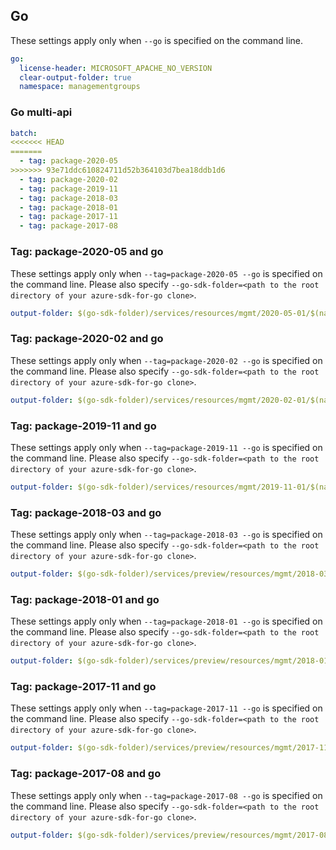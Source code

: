 ## Go

These settings apply only when `--go` is specified on the command line.

``` yaml $(go)
go:
  license-header: MICROSOFT_APACHE_NO_VERSION
  clear-output-folder: true
  namespace: managementgroups
```

### Go multi-api

``` yaml $(go) && $(multiapi)
batch:
<<<<<<< HEAD
=======
  - tag: package-2020-05
>>>>>>> 93e71ddc610824711d52b364103d7bea18ddb1d6
  - tag: package-2020-02
  - tag: package-2019-11
  - tag: package-2018-03
  - tag: package-2018-01
  - tag: package-2017-11
  - tag: package-2017-08
```

### Tag: package-2020-05 and go

These settings apply only when `--tag=package-2020-05 --go` is specified on the command line.
Please also specify `--go-sdk-folder=<path to the root directory of your azure-sdk-for-go clone>`.

``` yaml $(tag)=='package-2020-05' && $(go)
output-folder: $(go-sdk-folder)/services/resources/mgmt/2020-05-01/$(namespace)
```

### Tag: package-2020-02 and go

These settings apply only when `--tag=package-2020-02 --go` is specified on the command line.
Please also specify `--go-sdk-folder=<path to the root directory of your azure-sdk-for-go clone>`.

``` yaml $(tag)=='package-2020-02' && $(go)
output-folder: $(go-sdk-folder)/services/resources/mgmt/2020-02-01/$(namespace)
```

### Tag: package-2019-11 and go

These settings apply only when `--tag=package-2019-11 --go` is specified on the command line.
Please also specify `--go-sdk-folder=<path to the root directory of your azure-sdk-for-go clone>`.

``` yaml $(tag)=='package-2019-11' && $(go)
output-folder: $(go-sdk-folder)/services/resources/mgmt/2019-11-01/$(namespace)
```

### Tag: package-2018-03 and go

These settings apply only when `--tag=package-2018-03 --go` is specified on the command line.
Please also specify `--go-sdk-folder=<path to the root directory of your azure-sdk-for-go clone>`.

``` yaml $(tag)=='package-2018-03' && $(go)
output-folder: $(go-sdk-folder)/services/preview/resources/mgmt/2018-03-01-preview/$(namespace)
```

### Tag: package-2018-01 and go

These settings apply only when `--tag=package-2018-01 --go` is specified on the command line.
Please also specify `--go-sdk-folder=<path to the root directory of your azure-sdk-for-go clone>`.

``` yaml $(tag)=='package-2018-01' && $(go)
output-folder: $(go-sdk-folder)/services/preview/resources/mgmt/2018-01-01-preview/$(namespace)
```

### Tag: package-2017-11 and go

These settings apply only when `--tag=package-2017-11 --go` is specified on the command line.
Please also specify `--go-sdk-folder=<path to the root directory of your azure-sdk-for-go clone>`.

``` yaml $(tag)=='package-2017-11' && $(go)
output-folder: $(go-sdk-folder)/services/preview/resources/mgmt/2017-11-01-preview/$(namespace)
```

### Tag: package-2017-08 and go

These settings apply only when `--tag=package-2017-08 --go` is specified on the command line.
Please also specify `--go-sdk-folder=<path to the root directory of your azure-sdk-for-go clone>`.

``` yaml $(tag)=='package-2017-08' && $(go)
output-folder: $(go-sdk-folder)/services/preview/resources/mgmt/2017-08-31-preview/$(namespace)
```
